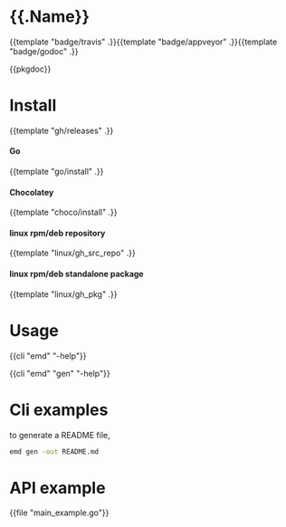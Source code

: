 # {{.Name}}

{{template "badge/travis" .}}{{template "badge/appveyor" .}}{{template "badge/godoc" .}}

{{pkgdoc}}

# Install

{{template "gh/releases" .}}

#### Go
{{template "go/install" .}}

#### Chocolatey

{{template "choco/install" .}}

#### linux rpm/deb repository

{{template "linux/gh_src_repo" .}}

#### linux rpm/deb standalone package

{{template "linux/gh_pkg" .}}

# Usage

{{cli "emd" "-help"}}

{{cli "emd" "gen" "-help"}}

# Cli examples

to generate a README file,
```sh
emd gen -out README.md
```

# API example

{{file "main_example.go"}}
